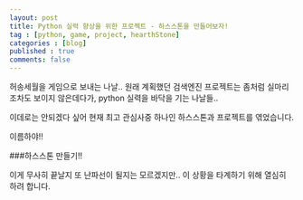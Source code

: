 ```yaml
---
layout: post
title: Python 실력 향상을 위한 프로젝트 - 하스스톤을 만들어보자!
tag : [python, game, project, hearthStone]
categories : [blog]
published : true
comments: false
---
```


허송세월을 게임으로 보내는 나날.. 
원래 계획했던 검색엔진 프로젝트는 좀처럼 실마리 조차도 보이지 않은데다가, 
python 실력을 바닥을 기는 나날들..

이데로는 안되겠다 싶어 현재 최고 관심사중 하나인 하스스톤과 프로젝트를 엮었습니다.

이름하야!!

###하스스톤 만들기!!

이게 무사히 끝날지 또 난파선이 될지는 모르겠지만.. 이 상황을 타계하기 위해 열심히 하려 합니다.